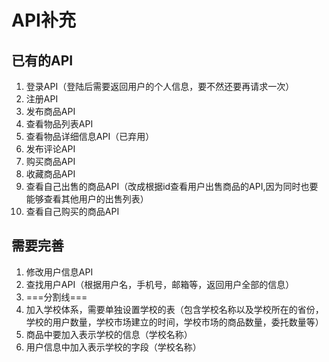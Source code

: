 # API补充

## 已有的API

1. 登录API（登陆后需要返回用户的个人信息，要不然还要再请求一次）
1. 注册API
1. 发布商品API
1. 查看物品列表API
1. 查看物品详细信息API（已弃用）
1. 发布评论API
1. 购买商品API
1. 收藏商品API
1. 查看自己出售的商品API（改成根据id查看用户出售商品的API,因为同时也要能够查看其他用户的出售列表）
1. 查看自己购买的商品API

## 需要完善

1. 修改用户信息API
1. 查找用户API（根据用户名，手机号，邮箱等，返回用户全部的信息）
1. ===分割线===
1. 加入学校体系，需要单独设置学校的表（包含学校名称以及学校所在的省份，学校的用户数量，学校市场建立的时间，学校市场的商品数量，委托数量等）
1. 商品中要加入表示学校的信息（学校名称）
1. 用户信息中加入表示学校的字段（学校名称）
